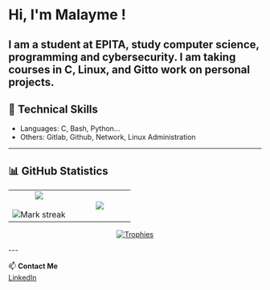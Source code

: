 # Hi, I'm Malayme !
I am a student at EPITA, study computer science, programming and cybersecurity. I am taking courses in C, Linux, and Gitto work on personal projects. 
---
## 🔧 Technical Skills
- Languages: C, Bash, Python...  
- Others: Gitlab, Github, Network, Linux Administration

---

## 📊 GitHub Statistics
<!--- stats & Trophy (start) -->
<p align="center">
  <!--- stats (start) -->
<table align="center">
<tr border="none">
<td width="50%" align="center">
  
  <img  align="center"  src="https://github-readme-stats.vercel.app/api?username=Malayme&theme=dark&show_icons=true&count_private=true" />
  <br></br>
  <img  title="🔥 Get streak stats for your profile at git.io/streak-stats" alt="Mark streak" src="https://github-readme-streak-stats.herokuapp.com/?user=Malayme&theme=dark&hide_border=false" /> 
</td>

<td width="50%" align="center">

  <img  align="center"  src="https://github-readme-stats.anuraghazra1.vercel.app/api/top-langs/?username=Malayme&theme=dark&hide_border=false&no-bg=true&no-frame=true&langs_count=10"/>
  
  </td>
</tr>
</table>
<!--- stats (end) -->

<!--- trophy (start) -->
<div align="center">
  <a href="https://github.com/ryo-ma/github-profile-trophy" title="Go to Source">
    <img src="https://github-profile-trophy.vercel.app/?username=Malayme&theme=onedark&margin-w=15&margin-h=15" alt="Trophies"/>
  </a>
</div>
<!--- trophy (end) -->

</p>        
<!--- stats (end) -->
---

📫 **Contact Me**  
[LinkedIn](www.linkedin.com/in/yann-lemaire-suau)
